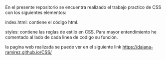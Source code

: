 En el presente repositorio se encuentra realizado el trabajo practico de CSS con los siguientes elementos:

index.html: contiene el código html.

styles: contiene las reglas de estilo en CSS. Para mayor entendimiento he comentado al lado de cada linea de codigo su función.

la pagina web realizada se puede ver en el siguiente link https://daiana-ramirez.github.io/CSS/

